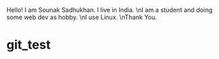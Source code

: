 Hello! I am Sounak Sadhukhan. I live in India.
\nI am a student and doing some web dev as hobby.
\nI use Linux.
\nThank You.
# git_test
